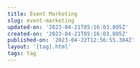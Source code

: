 ```yaml
---
title: Event Marketing
slug: event-marketing
updated-on: '2023-04-21T05:16:03.805Z'
created-on: '2023-04-21T05:16:03.805Z'
published-on: '2023-04-22T12:56:55.384Z'
layout: '[tag].html'
tags: tag
---
```



